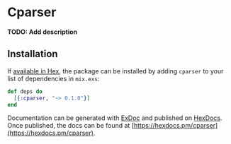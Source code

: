 # Cparser

**TODO: Add description**

## Installation

If [available in Hex](https://hex.pm/docs/publish), the package can be installed
by adding `cparser` to your list of dependencies in `mix.exs`:

```elixir
def deps do
  [{:cparser, "~> 0.1.0"}]
end
```

Documentation can be generated with [ExDoc](https://github.com/elixir-lang/ex_doc)
and published on [HexDocs](https://hexdocs.pm). Once published, the docs can
be found at [https://hexdocs.pm/cparser](https://hexdocs.pm/cparser).

